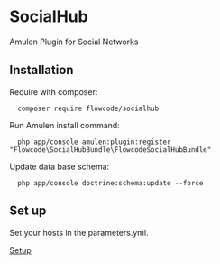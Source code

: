 # SocialHub
Amulen Plugin for Social Networks


## Installation

Require with composer:

```
  composer require flowcode/socialhub
```

Run Amulen install command:
```
  php app/console amulen:plugin:register "Flowcode\SocialHubBundle\FlowcodeSocialHubBundle"
```

Update data base schema:
```
  php app/console doctrine:schema:update --force
```


## Set up

Set your hosts in the parameters.yml.

[Setup](src/Flowcode/SocialHubBundle/Resources/doc/setup.md)


